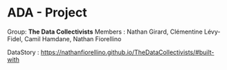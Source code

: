 # ADA - Project
Group: **The Data Collectivists**
Members : Nathan Girard, Clémentine Lévy-Fidel, Camil Hamdane, Nathan Fiorellino

DataStory : https://nathanfiorellino.github.io/TheDataCollectivists/#built-with
